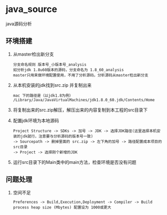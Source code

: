 # java_source
java源码分析

## 环境搭建
1. 从master检出新分支
    ```$xslt
    分支命名规则 版本号_小版本号_analysis
    如分析jdk 1.8u60版本的源码，分支命名为 1.8_60_analysis
    master只用来做环境配置使用，不用了分析源码，分析源码从master检出新分支
    ```

2. 从本机安装的jdk找到src.zip 并复制出来
    ```$xslt
    mac 下的路径是（以jdk1.8为例）
    /Library/Java/JavaVirtualMachines/jdk1.8.0_60.jdk/Contents/Home
    ```
3. 将复制出来的src.zip解压，解压出来的内容复制到本工程的src目录下

4. 配置jdk环境为本地源码
    ```$xslt
    Project Structure -> SDKs -> 加号 -> JDK -> 选择JDK路径(这里选择本机安装的jdk就行，注意要与分析源码的版本号一致) 
    -> Sourcepath -> 删掉里面的 src.zip -> 左下角的加号 -> 路径配置成本项目的src目录 
    -> Project -> 选择刚个新增的JDK
    ```
5. 运行src目录下的Main类中的main方法，检查环境是否没有问题

## 问题处理

1. 空间不足
    ```$xslt
    Preferences -> Build,Execution,Deployment -> Compiler -> Build process heap size (Mbytes) 配置设为 1000或更大
    ```
